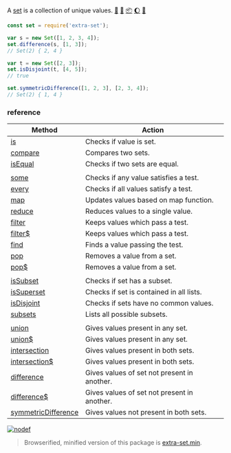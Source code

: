 A [set] is a collection of unique values. [:running:] [:vhs:] [:package:] [:moon:] [:ledger:]

```javascript
const set = require('extra-set');

var s = new Set([1, 2, 3, 4]);
set.difference(s, [1, 3]);
// Set(2) { 2, 4 }

var t = new Set([2, 3]);
set.isDisjoint(t, [4, 5]);
// true

set.symmetricDifference([1, 2, 3], [2, 3, 4]);
// Set(2) { 1, 4 }
```

### reference

| Method                 | Action
|------------------------|-------
| [is]                   | Checks if value is set.
| [compare]              | Compares two sets.
| [isEqual]              | Checks if two sets are equal.
|                        |
| [some]                 | Checks if any value satisfies a test.
| [every]                | Checks if all values satisfy a test.
| [map]                  | Updates values based on map function.
| [reduce]               | Reduces values to a single value.
| [filter]               | Keeps values which pass a test.
| [filter$]              | Keeps values which pass a test.
| [find]                 | Finds a value passing the test.
| [pop]                  | Removes a value from a set.
| [pop$]                 | Removes a value from a set.
|                        |
| [isSubset]             | Checks if set has a subset.
| [isSuperset]           | Checks if set is contained in all lists.
| [isDisjoint]           | Checks if sets have no common values.
| [subsets]              | Lists all possible subsets.
|                        |
| [union]                | Gives values present in any set.
| [union$]               | Gives values present in any set.
| [intersection]         | Gives values present in both sets.
| [intersection$]        | Gives values present in both sets.
| [difference]           | Gives values of set not present in another.
| [difference$]          | Gives values of set not present in another.
| [symmetricDifference]  | Gives values not present in both sets.

[![nodef](https://merferry.glitch.me/card/extra-set.svg)](https://nodef.github.io)

> Browserified, minified version of this package is [extra-set.min].

[compare]: https://github.com/nodef/extra-set/wiki/compare
[difference]: https://github.com/nodef/extra-set/wiki/difference
[difference$]: https://github.com/nodef/extra-set/wiki/difference$
[every]: https://github.com/nodef/extra-set/wiki/every
[filter]: https://github.com/nodef/extra-set/wiki/filter
[filter$]: https://github.com/nodef/extra-set/wiki/filter$
[find]: https://github.com/nodef/extra-set/wiki/find
[intersection]: https://github.com/nodef/extra-set/wiki/intersection
[intersection$]: https://github.com/nodef/extra-set/wiki/intersection$
[isDisjoint]: https://github.com/nodef/extra-set/wiki/isDisjoint
[isEqual]: https://github.com/nodef/extra-set/wiki/isEqual
[is]: https://github.com/nodef/extra-set/wiki/is
[isSubset]: https://github.com/nodef/extra-set/wiki/isSubset
[isSuperset]: https://github.com/nodef/extra-set/wiki/isSuperset
[map]: https://github.com/nodef/extra-set/wiki/map
[pop]: https://github.com/nodef/extra-set/wiki/pop
[pop$]: https://github.com/nodef/extra-set/wiki/pop$
[reduce]: https://github.com/nodef/extra-set/wiki/reduce
[some]: https://github.com/nodef/extra-set/wiki/some
[subset]: https://github.com/nodef/extra-set/wiki/subset
[subsets]: https://github.com/nodef/extra-set/wiki/subsets
[symmetricDifference]: https://github.com/nodef/extra-set/wiki/symmetricDifference
[union]: https://github.com/nodef/extra-set/wiki/union
[union$]: https://github.com/nodef/extra-set/wiki/union$
[set]: https://developer.mozilla.org/en-US/docs/Web/JavaScript/Reference/Global_Objects/Set
[extra-set.min]: https://www.npmjs.com/package/extra-set.min

[:vhs:]: https://asciinema.org/a/339194
[:package:]: https://www.npmjs.com/package/extra-set
[:moon:]: https://www.npmjs.com/package/extra-set.min
[:ledger:]: https://unpkg.com/extra-set/
[:running:]: https://npm.runkit.com/extra-set
